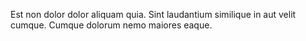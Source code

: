Est non dolor dolor aliquam quia. Sint laudantium similique in aut velit cumque. Cumque dolorum nemo maiores eaque.
